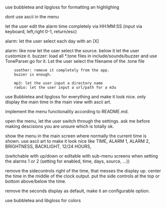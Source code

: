 use bubbletea and lipgloss for formatting an 
highlighing

dont use ascii in the menu

let the user edit the alarm time completely
    via HH:MM:SS (input via keyboard, left,right 0-1, return/esc)

alarm: let the user select each day with an [X] 

alarm: like now let the user select the source.
    below it let the user customize it.
        buzzer: load all *.tone files in include/sounds/buzzer
        and use ToneParser.go for it.
        Let the user select the filename of the .tone file

        soother: remove it completely from the app.
        buzzer is enough.

        mp3: let the user input a directory name
        radio: let the user input a url/path for a m3u
        

use Bubbletea and lipgloss for everything and make it look nice.
only display the main time in the main view with ascii art.








implement the menu functionality according to README.md.

open the menu, let the user switch through the settings. ask me before making descisions you are unsure which is totally ok.

show the menu in the main screen where normally the current time is shown. use ascii art to make it look nice like TIME, ALARM 1, ALARM 2, BRIGHTNESS, BACKLIGHT, 12/24 HOURS,

(switchable with up/down or editable with sub-menu screens when setting the alarms 1 or 2 (setting for enabled, time, days, source, ...))

remove the sidecontrols right of the time, that messes the display up. center the time in the middle of the clock output.
put the side controls at the top or bottom above/below the time.

remove the seconds display as default, make it an configurable option.

use bubbletea and libgloss for colors 

